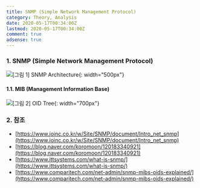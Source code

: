 ```yaml
---
title: SNMP (Simple Network Management Protocol)
category: Theory, Analysis
date: 2020-05-17T00:34:00Z
lastmod: 2020-05-17T00:34:00Z
comment: true
adsense: true
---
```


### 1. SNMP (Simple Network Management Protocol)

![[그림 1] SNMP Architecture]({{site.baseurl}}/images/theory_analysis/SNMP/SNMP_Architecture.PNG){: width="500px"}

#### 1.1. MIB (Management Information Base)

![[그림 2] OID Tree]({{site.baseurl}}/images/theory_analysis/SNMP/OID_Tree){: width="700px"}

### 2. 참조

* [https://www.joinc.co.kr/w/Site/SNMP/document/Intro_net_snmp](https://www.joinc.co.kr/w/Site/SNMP/document/Intro_net_snmp)
* [https://blog.naver.com/koromoon/120183340921](https://blog.naver.com/koromoon/120183340921)
* [https://www.ittsystems.com/what-is-snmp/](https://www.ittsystems.com/what-is-snmp/)
* [https://www.comparitech.com/net-admin/snmp-mibs-oids-explained/](https://www.comparitech.com/net-admin/snmp-mibs-oids-explained/)